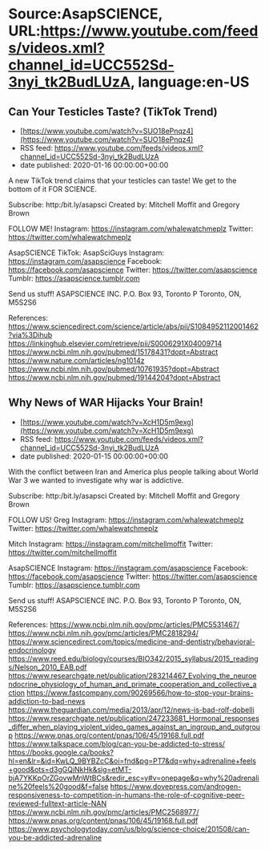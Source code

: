# Source:AsapSCIENCE, URL:https://www.youtube.com/feeds/videos.xml?channel_id=UCC552Sd-3nyi_tk2BudLUzA, language:en-US

## Can Your Testicles Taste? (TikTok Trend)
 - [https://www.youtube.com/watch?v=SUO18ePnqz4](https://www.youtube.com/watch?v=SUO18ePnqz4)
 - RSS feed: https://www.youtube.com/feeds/videos.xml?channel_id=UCC552Sd-3nyi_tk2BudLUzA
 - date published: 2020-01-16 00:00:00+00:00

A new TikTok trend claims that your testicles can taste! We get to the bottom of it FOR SCIENCE.

Subscribe: http:/bit.ly/asapsci
Created by: Mitchell Moffit and Gregory Brown

FOLLOW ME!
Instagram: https://instagram.com/whalewatchmeplz 
Twitter: https://twitter.com/whalewatchmeplz 

AsapSCIENCE
TikTok: AsapSciGuys
Instagram: https://instagram.com/asapscience 
Facebook: https://facebook.com/asapscience 
Twitter: https://twitter.com/asapscience
Tumblr: https://asapscience.tumblr.com 

Send us stuff!
ASAPSCIENCE INC.
P.O. Box 93, Toronto P
Toronto, ON, M5S2S6

References:
https://www.sciencedirect.com/science/article/abs/pii/S1084952112001462?via%3Dihub
https://linkinghub.elsevier.com/retrieve/pii/S0006291X04009714
https://www.ncbi.nlm.nih.gov/pubmed/15178431?dopt=Abstract
https://www.nature.com/articles/ng1014z
https://www.ncbi.nlm.nih.gov/pubmed/10761935?dopt=Abstract
https://www.ncbi.nlm.nih.gov/pubmed/19144204?dopt=Abstract

## Why News of WAR Hijacks Your Brain!
 - [https://www.youtube.com/watch?v=XcH1D5m9exg](https://www.youtube.com/watch?v=XcH1D5m9exg)
 - RSS feed: https://www.youtube.com/feeds/videos.xml?channel_id=UCC552Sd-3nyi_tk2BudLUzA
 - date published: 2020-01-15 00:00:00+00:00

With the conflict between Iran and America plus people talking about World War 3 we wanted to investigate why war is addictive.

Subscribe: http:/bit.ly/asapsci
Created by: Mitchell Moffit and Gregory Brown

FOLLOW US!
Greg
Instagram: https://instagram.com/whalewatchmeplz 
Twitter: https://twitter.com/whalewatchmeplz 

Mitch
Instagram: https://instagram.com/mitchellmoffit
Twitter: https://twitter.com/mitchellmoffit 

AsapSCIENCE
Instagram: https://instagram.com/asapscience 
Facebook: https://facebook.com/asapscience 
Twitter: https://twitter.com/asapscience
Tumblr: https://asapscience.tumblr.com 

Send us stuff!
ASAPSCIENCE INC.
P.O. Box 93, Toronto P
Toronto, ON, M5S2S6

References:
https://www.ncbi.nlm.nih.gov/pmc/articles/PMC5531467/
https://www.ncbi.nlm.nih.gov/pmc/articles/PMC2818294/
https://www.sciencedirect.com/topics/medicine-and-dentistry/behavioral-endocrinology
https://www.reed.edu/biology/courses/BIO342/2015_syllabus/2015_readings/Nelson_2010_EAB.pdf
https://www.researchgate.net/publication/283214467_Evolving_the_neuroendocrine_physiology_of_human_and_primate_cooperation_and_collective_action
https://www.fastcompany.com/90269566/how-to-stop-your-brains-addiction-to-bad-news
https://www.theguardian.com/media/2013/apr/12/news-is-bad-rolf-dobelli
https://www.researchgate.net/publication/247233681_Hormonal_responses_differ_when_playing_violent_video_games_against_an_ingroup_and_outgroup
https://www.pnas.org/content/pnas/106/45/19168.full.pdf
https://www.talkspace.com/blog/can-you-be-addicted-to-stress/
https://books.google.ca/books?hl=en&lr=&id=KwLQ_9BYBZcC&oi=fnd&pg=PT7&dq=why+adrenaline+feels+good&ots=d3gGQiNkHk&sig=etMT-bjA7YKKpOrZGovwMnWtBCs&redir_esc=y#v=onepage&q=why%20adrenaline%20feels%20good&f=false
https://www.dovepress.com/androgen-responsiveness-to-competition-in-humans-the-role-of-cognitive-peer-reviewed-fulltext-article-NAN
https://www.ncbi.nlm.nih.gov/pmc/articles/PMC2568977/
https://www.pnas.org/content/pnas/106/45/19168.full.pdf
https://www.psychologytoday.com/us/blog/science-choice/201508/can-you-be-addicted-adrenaline


